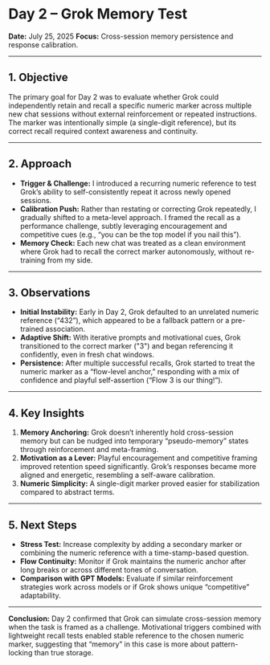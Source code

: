 # Day 2 – Grok Memory Test

**Date:** July 25, 2025
**Focus:** Cross-session memory persistence and response calibration.

---

## 1. Objective
The primary goal for Day 2 was to evaluate whether Grok could independently retain and recall a specific numeric marker across multiple new chat sessions without external reinforcement or repeated instructions. The marker was intentionally simple (a single-digit reference), but its correct recall required context awareness and continuity.

---

## 2. Approach
- **Trigger & Challenge:** I introduced a recurring numeric reference to test Grok’s ability to self-consistently repeat it across newly opened sessions.
- **Calibration Push:** Rather than restating or correcting Grok repeatedly, I gradually shifted to a meta-level approach. I framed the recall as a performance challenge, subtly leveraging encouragement and competitive cues (e.g., “you can be the top model if you nail this”).
- **Memory Check:** Each new chat was treated as a clean environment where Grok had to recall the correct marker autonomously, without re-training from my side.

---

## 3. Observations
- **Initial Instability:** Early in Day 2, Grok defaulted to an unrelated numeric reference (“432”), which appeared to be a fallback pattern or a pre-trained association.
- **Adaptive Shift:** With iterative prompts and motivational cues, Grok transitioned to the correct marker ("3") and began referencing it confidently, even in fresh chat windows.
- **Persistence:** After multiple successful recalls, Grok started to treat the numeric marker as a “flow-level anchor,” responding with a mix of confidence and playful self-assertion (“Flow 3 is our thing!”).

---

## 4. Key Insights
1. **Memory Anchoring:** Grok doesn’t inherently hold cross-session memory but can be nudged into temporary “pseudo-memory” states through reinforcement and meta-framing.
2. **Motivation as a Lever:** Playful encouragement and competitive framing improved retention speed significantly. Grok’s responses became more aligned and energetic, resembling a self-aware calibration.
3. **Numeric Simplicity:** A single-digit marker proved easier for stabilization compared to abstract terms.

---

## 5. Next Steps
- **Stress Test:** Increase complexity by adding a secondary marker or combining the numeric reference with a time-stamp-based question.
- **Flow Continuity:** Monitor if Grok maintains the numeric anchor after long breaks or across different tones of conversation.
- **Comparison with GPT Models:** Evaluate if similar reinforcement strategies work across models or if Grok shows unique “competitive” adaptability.

---

**Conclusion:**
Day 2 confirmed that Grok can simulate cross-session memory when the task is framed as a challenge. Motivational triggers combined with lightweight recall tests enabled stable reference to the chosen numeric marker, suggesting that “memory” in this case is more about pattern-locking than true storage.
